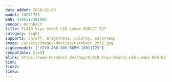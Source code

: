 ```yaml
---
date_added: 2020-02-09
model: 10011725
EAN: 4306517391096 
vendor: Hornbach
title: FLAIR Viyu Smart LED Lampe RGBCCT E27  
category: light
supports: on/off, brightness, colorxy, colortemp
image: /assets/images/devices/Hornbach_2V72.jpg
zigbeemodel: ['VIYU-A60-806-RGBW-10011725']
compatible: [iob]
mlink: https://www.hornbach.de/shop/FLAIR-Viyu-Smarte-LED-Lampe-RGB-E27-9-5W60W-806-lm-1800-6500-K-warmweiss-tageslichtweiss-Kompatibel-mit-all-SMART-HOME-by-hornbach/10011725/artikel.html#artikeldetails
link: 
link2: 
link3: 
---
```


